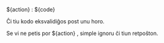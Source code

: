${action} : ${code}

Ĉi tiu kodo eksvalidiĝos post unu horo.

Se vi ne petis por ${action} , simple ignoru ĉi tiun retpoŝton.
